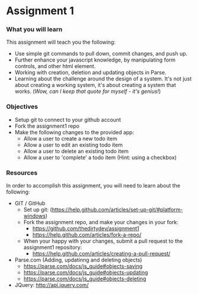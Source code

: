 # Assignment 1
### What you will learn
This assignment will teach you the following:
  * Use simple git commands to pull down, commit changes, and push up.
  * Further enhance your javascript knowledge, by manipulating form controls, and other html element.
  * Working with creation, deletion and updating objects in Parse.
  * Learning about the challenge around the design of a system. It's not just about creating a working system, it's about creating a system that works. (*Wow, can I keep that quote for myself - it's genius!*)

### Objectives
* Setup git to connect to your github account
* Fork the assignment1 repo
* Make the following changes to the provided app:
  * Allow a user to create a new todo item
  * Allow a user to edit an existing todo item
  * Allow a user to delete an existing todo item
  * Allow a user to 'complete' a todo item (Hint: using a checkbox)

### Resources
In order to accomplish this assignment, you will need to learn about the following:  
* GIT / GitHub
  * Set up git: (https://help.github.com/articles/set-up-git/#platform-windows)
  * Fork the assignment repo, and make your changes in your fork:  
     * https://github.com/thedirtydev/assignment1
     * https://help.github.com/articles/fork-a-repo/ 
  * When your happy with your changes, submit a pull request to the assignment1 repository:
    * https://help.github.com/articles/creating-a-pull-request/
* Parse.com (Adding, updatinng and deleting objects)  
  * https://parse.com/docs/js_guide#objects-saving
  * https://parse.com/docs/js_guide#objects-updating
  * https://parse.com/docs/js_guide#objects-deleting
* JQuery: http://api.jquery.com/
